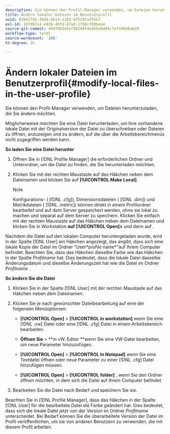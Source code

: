 ```yaml
---
description: Sie können den Profil-Manager verwenden, um Dateien herunterzuladen, die Sie ändern möchten.
title: Ändern lokaler Dateien im Benutzerprofil
uuid: 839417d1-34db-4b14-a103-8f5297af55b7
exl-id: 187d67a1-e436-4bfd-87ad-17b6c70dbee4
source-git-commit: d9df90242ef96188f4e4b5e6d04cfef196b0a628
workflow-type: tm+mt
source-wordcount: '388'
ht-degree: 3%

---
```


# Ändern lokaler Dateien im Benutzerprofil{#modify-local-files-in-the-user-profile}

Sie können den Profil-Manager verwenden, um Dateien herunterzuladen, die Sie ändern möchten.

Möglicherweise möchten Sie eine Datei herunterladen, um Ihre vorhandene lokale Datei mit der Originalversion der Datei zu überschreiben oder Dateien zu öffnen, anzuzeigen und zu ändern, auf die über die Arbeitsbereichmenüs nicht zugegriffen werden kann.

**So laden Sie eine Datei herunter**

1. Öffnen Sie in [!DNL Profile Manager] die erforderlichen Ordner und Unterordner, um die Datei zu finden, die Sie herunterladen möchten.
1. Klicken Sie mit der rechten Maustaste auf das Häkchen neben dem Dateinamen und klicken Sie auf **[!UICONTROL Make Local]**.

   >[!NOTE]
   >
   >Konfigurations- ( [!DNL .cfg]), Dimensionsdateien ( [!DNL .dim]) und Metrikdateien ( [!DNL .metric]) können direkt in einem Profilordner bearbeitet und auf dem Server gespeichert werden, ohne sie lokal zu machen und separat auf dem Server zu speichern. Klicken Sie einfach mit der rechten Maustaste auf das Häkchen neben dem Dateinamen und klicken Sie in Workstation **auf **[!UICONTROL Open]**>** und dann auf .

Nachdem die Datei auf den lokalen Computer heruntergeladen wurde, wird in der Spalte [!DNL User] ein Häkchen angezeigt, das angibt, dass sich eine lokale Kopie der Datei im Ordner &quot;User\*profile name*&quot;auf Ihrem Computer befindet. Beachten Sie, dass das Häkchen dieselbe Farbe wie das Häkchen in der Spalte *Profilname* hat. Dies bedeutet, dass die lokale Datei dasselbe Änderungsdatum und dieselbe Änderungszeit hat wie die Datei im Ordner *Profilname* .

**So ändern Sie die Datei**

1. Klicken Sie in der Spalte [!DNL User] mit der rechten Maustaste auf das Häkchen neben dem Dateinamen.
1. Klicken Sie je nach gewünschter Dateibearbeitung auf eine der folgenden Menüoptionen:

   * **[!UICONTROL Open]** >  **[!UICONTROL in workstation]** wenn Sie eine  [!DNL .vw] Datei oder eine  [!DNL .cfg] Datei in einem Arbeitsbereich bearbeiten.

   * **Öffnen Sie**  > **in vW. Editor **wenn Sie eine VW-Datei bearbeiten, um neue Parameter hinzuzufügen.

   * **[!UICONTROL Open]** >  **[!UICONTROL In Notepad]** wenn Sie eine Textdatei öffnen oder neue Parameter zu einer  [!DNL .cfg] Datei hinzufügen müssen.

   * **[!UICONTROL Open]** >  **[!UICONTROL folder]** , wenn Sie den Ordner öffnen möchten, in dem sich die Datei auf Ihrem Computer befindet

1. Bearbeiten Sie die Datei nach Bedarf und speichern Sie sie.

Beachten Sie in [!DNL Profile Manager], dass das Häkchen in der Spalte [!DNL User] für die bearbeitete Datei die Farbe geändert hat. Dies bedeutet, dass sich die lokale Datei jetzt von der Version im Ordner *Profilname* unterscheidet. Bei Bedarf können Sie die überarbeitete Version der Datei im Profil veröffentlichen, um sie von anderen Benutzern zu verwenden, die mit diesem Profil arbeiten.
